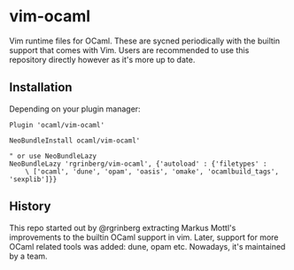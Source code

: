 # vim-ocaml

Vim runtime files for OCaml. These are sycned periodically with the builtin
support that comes with Vim. Users are recommended to use this repository
directly however as it's more up to date.

## Installation

Depending on your plugin manager:

```vim
Plugin 'ocaml/vim-ocaml'
```

```vim
NeoBundleInstall ocaml/vim-ocaml'

" or use NeoBundleLazy
NeoBundleLazy 'rgrinberg/vim-ocaml', {'autoload' : {'filetypes' :
    \ ['ocaml', 'dune', 'opam', 'oasis', 'omake', 'ocamlbuild_tags', 'sexplib']}}
```

## History

This repo started out by @rgrinberg extracting Markus Mottl's improvements to
the builtin OCaml support in vim. Later, support for more OCaml related tools
was added: dune, opam etc. Nowadays, it's maintained by a team.
